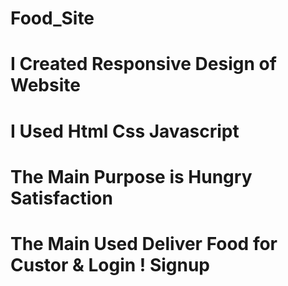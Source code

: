 # Food_Site
# I Created Responsive Design of Website
# I Used Html Css Javascript
# The Main Purpose is Hungry Satisfaction
# The Main Used Deliver Food for Custor & Login ! Signup 
